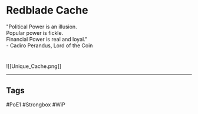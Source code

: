# Redblade Cache
"Political Power is an illusion.  
Popular power is fickle.  
Financial Power is real and loyal."  
\- Cadiro Perandus, Lord of the Coin

#
![[Unique_Cache.png]]

---
## Tags
#PoE1 
#Strongbox
#WiP